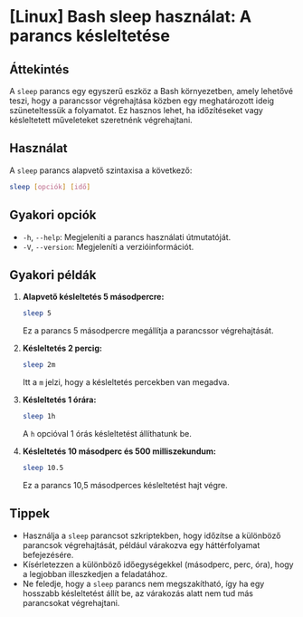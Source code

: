 # [Linux] Bash sleep használat: A parancs késleltetése

## Áttekintés
A `sleep` parancs egy egyszerű eszköz a Bash környezetben, amely lehetővé teszi, hogy a parancssor végrehajtása közben egy meghatározott ideig szüneteltessük a folyamatot. Ez hasznos lehet, ha időzítéseket vagy késleltetett műveleteket szeretnénk végrehajtani.

## Használat
A `sleep` parancs alapvető szintaxisa a következő:

```bash
sleep [opciók] [idő]
```

## Gyakori opciók
- `-h`, `--help`: Megjeleníti a parancs használati útmutatóját.
- `-V`, `--version`: Megjeleníti a verzióinformációt.

## Gyakori példák
1. **Alapvető késleltetés 5 másodpercre:**
   ```bash
   sleep 5
   ```
   Ez a parancs 5 másodpercre megállítja a parancssor végrehajtását.

2. **Késleltetés 2 percig:**
   ```bash
   sleep 2m
   ```
   Itt a `m` jelzi, hogy a késleltetés percekben van megadva.

3. **Késleltetés 1 órára:**
   ```bash
   sleep 1h
   ```
   A `h` opcióval 1 órás késleltetést állíthatunk be.

4. **Késleltetés 10 másodperc és 500 milliszekundum:**
   ```bash
   sleep 10.5
   ```
   Ez a parancs 10,5 másodperces késleltetést hajt végre.

## Tippek
- Használja a `sleep` parancsot szkriptekben, hogy időzítse a különböző parancsok végrehajtását, például várakozva egy háttérfolyamat befejezésére.
- Kísérletezzen a különböző időegységekkel (másodperc, perc, óra), hogy a legjobban illeszkedjen a feladatához.
- Ne feledje, hogy a `sleep` parancs nem megszakítható, így ha egy hosszabb késleltetést állít be, az várakozás alatt nem tud más parancsokat végrehajtani.